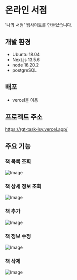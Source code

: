 # 온라인 서점
'나의 서점' 웹사이트를 만들었습니다.

## 개발 환경
- Ubuntu 18.04
- Next.js 13.5.6
- node 16.20.2
- postgreSQL

## 배포
- vercel을 이용

## 프로젝트 주소
https://rgt-task-lsy.vercel.app/

## 주요 기능
### 책 목록 조회
![Image](https://github.com/user-attachments/assets/f4a49066-443e-4ae2-835e-5a3713be8fde)
### 책 상세 정보 조회
![Image](https://github.com/user-attachments/assets/6cf99279-926b-4519-9d93-55960b4056c4)
### 책 추가
![Image](https://github.com/user-attachments/assets/4594fee9-39aa-4fbc-9b3e-2f2ba18bc528)
### 책 정보 수정
![Image](https://github.com/user-attachments/assets/3fd5d57f-95be-4ab5-b602-3358aafcf2d7)
### 책 삭제
![Image](https://github.com/user-attachments/assets/b6aa05af-1159-4184-bb47-6425d6d3d30d)
